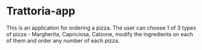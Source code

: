 # Trattoria-app
This is an application for ordering a pizza. The user can choose 1 of 3 types of pizza - Margherita, Capriciosa, Calzone, modify the ingredients on each of them and order any number of each pizza.
